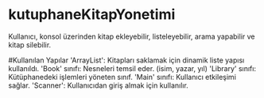 # kutuphaneKitapYonetimi
Kullanıcı, konsol üzerinden kitap ekleyebilir, listeleyebilir, arama yapabilir ve kitap silebilir.

#Kullanılan Yapılar
'ArrayList<Book>': Kitapları saklamak için dinamik liste yapısı kullanıldı. 
'Book' sınıfı: Nesneleri temsil eder. (isim, yazar, yıl)
'Library' sınıfı: Kütüphanedeki işlemleri yöneten sınıf.
'Main' sınıfı: Kullanıcı etkileşimi sağlar.
'Scanner': Kullanıcıdan giriş almak için kullanılır.

